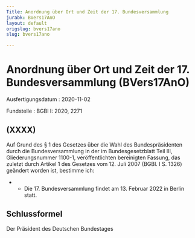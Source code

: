 ```yaml
---
Title: Anordnung über Ort und Zeit der 17. Bundesversammlung
jurabk: BVers17AnO
layout: default
origslug: bvers17ano
slug: bvers17ano

---
```


# Anordnung über Ort und Zeit der 17. Bundesversammlung (BVers17AnO)

Ausfertigungsdatum
:   2020-11-02

Fundstelle
:   BGBl I: 2020, 2271


## (XXXX)

Auf Grund des § 1 des Gesetzes über die Wahl des Bundespräsidenten
durch die Bundesversammlung in der im Bundesgesetzblatt Teil III,
Gliederungsnummer 1100-1, veröffentlichten bereinigten Fassung, das
zuletzt durch Artikel 1 des Gesetzes vom 12. Juli 2007 (BGBl. I S.
1326) geändert worden ist, bestimme ich:


*    *   Die 17. Bundesversammlung findet am
        13\. Februar 2022 in Berlin statt.





## Schlussformel

Der Präsident des Deutschen Bundestages

